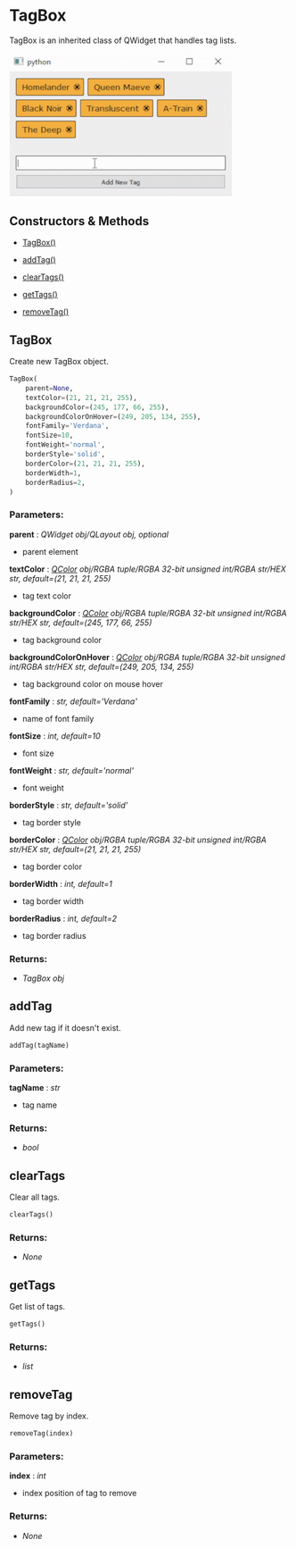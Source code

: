 # TagBox

TagBox is an inherited class of QWidget that handles tag lists.

<img alt="TagBox Example" src="../img/TagBoxExample.gif" width="400"/>

## Constructors & Methods

- [TagBox()](#tagbox-1)

- [addTag()](#addtag)

- [clearTags()](#cleartags)

- [getTags()](#gettags)

- [removeTag()](#removetag)



## TagBox

Create new TagBox object.

```python
TagBox(
    parent=None,
    textColor=(21, 21, 21, 255),
    backgroundColor=(245, 177, 66, 255),
    backgroundColorOnHover=(249, 205, 134, 255),
    fontFamily='Verdana',
    fontSize=10,
    fontWeight='normal',
    borderStyle='solid',
    borderColor=(21, 21, 21, 255),
    borderWidth=1,
    borderRadius=2,
)
```

### Parameters:

**parent** : *QWidget obj/QLayout obj, optional*
- parent element

**textColor** : *[QColor](https://doc.qt.io/qtforpython-5/PySide2/QtGui/QColor.html) obj/RGBA tuple/RGBA 32-bit unsigned int/RGBA str/HEX str, default=(21, 21, 21, 255)*
- tag text color

**backgroundColor** : *[QColor](https://doc.qt.io/qtforpython-5/PySide2/QtGui/QColor.html) obj/RGBA tuple/RGBA 32-bit unsigned int/RGBA str/HEX str, default=(245, 177, 66, 255)*
- tag background color

**backgroundColorOnHover** : *[QColor](https://doc.qt.io/qtforpython-5/PySide2/QtGui/QColor.html) obj/RGBA tuple/RGBA 32-bit unsigned int/RGBA str/HEX str, default=(249, 205, 134, 255)*
- tag background color on mouse hover

**fontFamily** : *str, default='Verdana'*
- name of font family

**fontSize** : *int, default=10*
- font size

**fontWeight** : *str, default='normal'*
- font weight

**borderStyle** : *str, default='solid'*
- tag border style

**borderColor** : *[QColor](https://doc.qt.io/qtforpython-5/PySide2/QtGui/QColor.html) obj/RGBA tuple/RGBA 32-bit unsigned int/RGBA str/HEX str, default=(21, 21, 21, 255)*
- tag border color

**borderWidth** : *int, default=1*
- tag border width

**borderRadius** : *int, default=2*
- tag border radius

### Returns:
- *TagBox obj*

## addTag

Add new tag if it doesn't exist.

```python
addTag(tagName)
```

### Parameters:

**tagName** : *str*
- tag name

### Returns:
- *bool*

## clearTags

Clear all tags.

```python
clearTags()
```

### Returns:
- *None*

## getTags

Get list of tags.

```python
getTags()
```

### Returns:
- *list*

## removeTag

Remove tag by index.

```python
removeTag(index)
```

### Parameters:

**index** : *int*
- index position of tag to remove

### Returns:
- *None*

